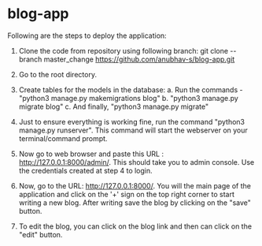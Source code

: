 # blog-app

Following are the steps to deploy the application:

1. Clone the code from repository using following branch: git clone --branch master_change https://github.com/anubhav-s/blog-app.git
2. Go to the root directory.
3. Create tables for the models in the database:
   a. Run the commands - "python3 manage.py makemigrations blog"
   b. "python3 manage.py migrate blog"
   c. And finally, "python3 manage.py migrate"
   
4. Just to ensure everything is working fine, run the command "python3 manage.py runserver". This command will 
   start the webserver on your terminal/command prompt.
5. Now go to web browser and paste this URL : http://127.0.0.1:8000/admin/. This should take you to admin console. Use the 
   credentials created at step 4 to login.
6. Now, go to the URL: http://127.0.0.1:8000/. You will the main page of the application and click on the '+' sign on the top 
   right corner to start writing a new blog. After writing save the blog by clicking on the "save" button.
7. To edit the blog, you can click on the blog link and then can click on the "edit" button.

